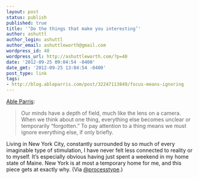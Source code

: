 ```yaml
---
layout: post
status: publish
published: true
title: '‘Do the things that make you interesting’'
author: ashuttl
author_login: ashuttl
author_email: ashuttleworth@gmail.com
wordpress_id: 40
wordpress_url: http://ashuttleworth.com/?p=40
date: '2012-09-25 09:04:54 -0400'
date_gmt: '2012-09-25 13:04:54 -0400'
post_type: link
tags:
- http://blog.ableparris.com/post/32247113849/focus-means-ignoring
---
```

[Able Parris](http://twitter.com/intent/user?screen_name=ableparris):

>Our minds have a depth of field, much like the lens on a camera. When we think about one thing, everything else becomes unclear or temporarily “forgotten.” To pay attention to a thing means we must ignore everything else, if only briefly.

Living in New York City, constantly surrounded by so much of every imaginable type of stimulation, I have never felt less connected to reality or to myself. It’s especially obvious having just spent a weekend in my home state of Maine. New York is at most a temporary home for me, and this piece gets at exactly why. (Via [@processtype](http://twitter.com/intent/user?screen_name=processtype).)

